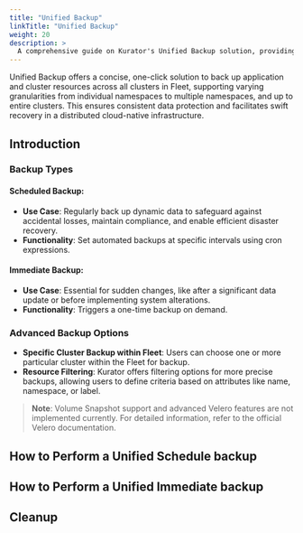 ```yaml
---
title: "Unified Backup"
linkTitle: "Unified Backup"
weight: 20
description: >
  A comprehensive guide on Kurator's Unified Backup solution, providing an overview and practical implementation steps.
---
```


Unified Backup offers a concise, one-click solution to back up application and cluster resources across all clusters in Fleet, 
supporting varying granularities from individual namespaces to multiple namespaces, and up to entire clusters.
This ensures consistent data protection and facilitates swift recovery in a distributed cloud-native infrastructure.

## Introduction

### Backup Types

#### Scheduled Backup:

- **Use Case**: Regularly back up dynamic data to safeguard against accidental losses, maintain compliance, and enable efficient disaster recovery.
- **Functionality**: Set automated backups at specific intervals using cron expressions.

#### Immediate Backup:

- **Use Case**: Essential for sudden changes, like after a significant data update or before implementing system alterations.
- **Functionality**: Triggers a one-time backup on demand.

### Advanced Backup Options

- **Specific Cluster Backup within Fleet**: Users can choose one or more particular cluster within the Fleet for backup.
- **Resource Filtering**: Kurator offers filtering options for more precise backups, allowing users to define criteria based on attributes like name, namespace, or label.

> **Note**: Volume Snapshot support and advanced Velero features are not implemented currently. For detailed information, refer to the official Velero documentation.



## How to Perform a Unified Schedule backup



## How to Perform a Unified Immediate backup



## Cleanup